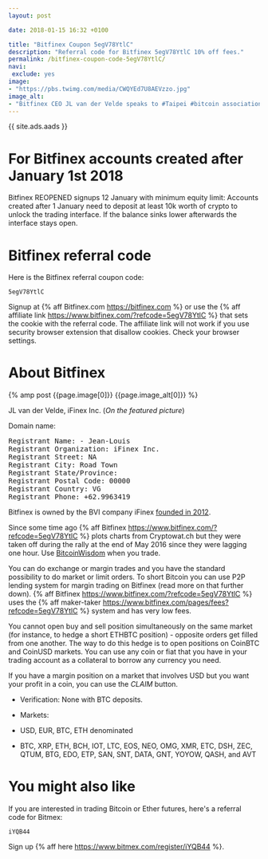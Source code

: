 ```yaml
---
layout: post

date: 2018-01-15 16:32 +0100

title: "Bitfinex Coupon 5egV78YtlC"
description: "Referral code for Bitfinex 5egV78YtlC 10% off fees."
permalink: /bitfinex-coupon-code-5egV78YtlC/
navi:
 exclude: yes
image:
- "https://pbs.twimg.com/media/CWQYEd7U8AEVzzo.jpg"
image_alt:
- "Bitfinex CEO JL van der Velde speaks to #Taipei #bitcoin association about Blockchain Alliance at @eigerlaw office"
---
```


{{ site.ads.aads }}

# For Bitfinex accounts created after January 1st 2018

Bitfinex REOPENED signups 12 January with minimum equity limit: Accounts created after 1 January need to deposit at least 10k worth of crypto to unlock the trading interface. If the balance sinks lower afterwards the interface stays open.

# Bitfinex referral code

Here is the Bitfinex referral coupon code:

`5egV78YtlC`


Signup at {% aff Bitfinex.com https://bitfinex.com %} or use the {% aff affiliate link https://www.bitfinex.com/?refcode=5egV78YtlC %} that sets the cookie with the referral code. The affiliate link will not work if you use security browser extension that disallow cookies. Check your browser settings.

# About Bitfinex

{% amp post {{page.image[0]}} {{page.image_alt[0]}} %}

JL van der Velde, iFinex Inc. (_On the featured picture_)

Domain name:

<pre>
Registrant Name: - Jean-Louis
Registrant Organization: iFinex Inc.
Registrant Street: NA
Registrant City: Road Town
Registrant State/Province:
Registrant Postal Code: 00000
Registrant Country: VG
Registrant Phone: +62.9963419
</pre>

Bitfinex is owned by the BVI company iFinex [founded in 2012](http://www.bloomberg.com/research/stocks/private/snapshot.asp?privcapId=309312629).

Since some time ago {% aff Bitfinex https://www.bitfinex.com/?refcode=5egV78YtlC %} plots charts from Cryptowat.ch but they were taken off during the rally at the end of May 2016 since they were lagging one hour. Use [BitcoinWisdom](https://bitcoinwisdom.com/) when you trade.

You can do exchange or margin trades and you have the standard possibility to do market or limit orders. To short Bitcoin you can use P2P lending system for margin trading on Bitfinex (read more on that further down). {% aff Bitfinex https://www.bitfinex.com/?refcode=5egV78YtlC %} uses the {% aff maker-taker https://www.bitfinex.com/pages/fees?refcode=5egV78YtlC %} system and has very low fees.

You cannot open buy and sell position simultaneously on the same market (for instance, to hedge a short ETHBTC position) - opposite orders get filled from one another. The way to do this hedge is to open positions on CoinBTC and CoinUSD markets. You can use any coin or fiat that you have in your trading account as a collateral to borrow any currency you need.

If you have a margin position on a market that involves USD but you want your profit in a coin, you can use the _CLAIM_ button.

* Verification: None with BTC deposits.

* Markets:
 * USD, EUR, BTC, ETH denominated
 * BTC, XRP, ETH, BCH, IOT, LTC, EOS, NEO, OMG, XMR, ETC, DSH, ZEC, QTUM, BTG, EDO, ETP, SAN, SNT, DATA, GNT, YOYOW, QASH, and AVT


# You might also like

If you are interested in trading Bitcoin or Ether futures, here's a referral code for Bitmex:

`iYQB44`

Sign up {% aff here https://www.bitmex.com/register/iYQB44 %}.
